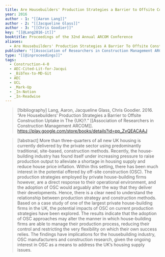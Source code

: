 ```yaml
---
title: Are Housebuilders' Production Strategies a Barrier to Offsite Construction Uptake in The UK?
year: 2016
author - 1: "[[Aaron Lang]]"
author - 2: "[[Jacqueline Glass]]"
author - 3: "[[Chris Goodier]]"
key: "[[@Lang2016-it]]"
booktitle: Proceedings of the 32nd Annual ARCOM Conference
aliases:
  - Are Housebuilders' Production Strategies A Barrier To Offsite Construction Uptake In The Uk?
publisher: "[[Association of Researchers in Construction Management ARCOM]]"
type: "[[@inproceedings]]"
tags:
  - Construction-4-0
  - AEC-Cited-Lit-for-Jacqui
  - _BibTex-to-MD-Git
  - AEC
  - UCL
  - _Mark-Up
  - _In-Notion
  - _In-Readwise
---
```


> [!bibliography]
> Lang, Aaron, Jacqueline Glass, Chris Goodier. 2016. “Are Housebuilders' Production Strategies a Barrier to Offsite Construction Uptake in The {UK}?.” [[Association of Researchers in Construction Management ARCOM]]. https://play.google.com/store/books/details?id=pp_ZvQEACAAJ

> [!abstract]
> More than three-quarters of all new UK housing is currently delivered by the private sector using predominantly traditional, site-based, construction methods. Recently, the house-building industry has found itself under increasing pressure to raise production output to alleviate a shortage in housing supply and reduce house price inflation. Within this setting, there has been much interest in the potential offered by off-site construction (OSC). The production strategies employed by private house-building firms however, are a direct response to their operational environment, and the adoption of OSC would arguably alter the way that they deliver their developments. Hence, there is a clear need to understand the relationship between production strategy and construction methods. Based on a case study of one of the largest private house-building firms in the UK, the potential impacts of OSC on current production strategies have been explored. The results indicate that the adoption of OSC approaches may alter the manner in which house-building firms are able to manage their production process, reducing their control and restricting the very flexibility on which their own success relies. The findings have implications for the housebuilding industry, OSC manufacturers and construction research, given the ongoing interest in OSC as a means to address the UK’s housing supply issues.